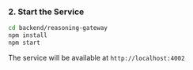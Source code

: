 ### 2. Start the Service

```bash
cd backend/reasoning-gateway
npm install
npm start
```

The service will be available at `http://localhost:4002`
